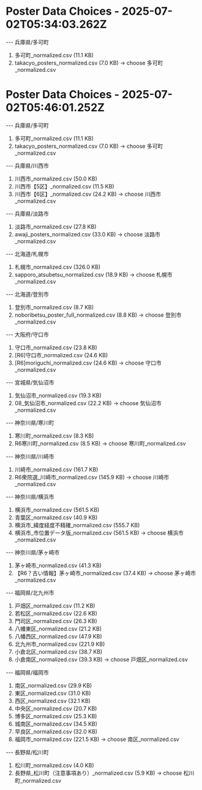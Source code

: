 
# Poster Data Choices - 2025-07-02T05:34:03.262Z

--- 兵庫県/多可町
1. 多可町_normalized.csv (11.1 KB)
2. takacyo_posters_normalized.csv (7.0 KB)
-> choose 多可町_normalized.csv

# Poster Data Choices - 2025-07-02T05:46:01.252Z

--- 兵庫県/多可町
1. 多可町_normalized.csv (11.1 KB)
2. takacyo_posters_normalized.csv (7.0 KB)
-> choose 多可町_normalized.csv

--- 兵庫県/川西市
1. 川西市_normalized.csv (50.0 KB)
2. 川西市【5区】_normalized.csv (11.5 KB)
3. 川西市【6区】_normalized.csv (24.2 KB)
-> choose 川西市_normalized.csv

--- 兵庫県/淡路市
1. 淡路市_normalized.csv (27.8 KB)
2. awaji_posters_normalized.csv (33.0 KB)
-> choose 淡路市_normalized.csv

--- 北海道/札幌市
1. 札幌市_normalized.csv (326.0 KB)
2. sapporo_atsubetsu_normalized.csv (18.9 KB)
-> choose 札幌市_normalized.csv

--- 北海道/登別市
1. 登別市_normalized.csv (8.7 KB)
2. noboribetsu_poster_full_normalized.csv (8.8 KB)
-> choose 登別市_normalized.csv

--- 大阪府/守口市
1. 守口市_normalized.csv (23.8 KB)
2. [R6]守口市_normalized.csv (24.6 KB)
3. [R6]moriguchi_normalized.csv (24.6 KB)
-> choose 守口市_normalized.csv

--- 宮城県/気仙沼市
1. 気仙沼市_normalized.csv (19.3 KB)
2. 08_気仙沼市_normalized.csv (22.2 KB)
-> choose 気仙沼市_normalized.csv

--- 神奈川県/寒川町
1. 寒川町_normalized.csv (8.3 KB)
2. R6寒川町_normalized.csv (8.5 KB)
-> choose 寒川町_normalized.csv

--- 神奈川県/川崎市
1. 川崎市_normalized.csv (161.7 KB)
2. R6衆院選_川崎市_normalized.csv (145.9 KB)
-> choose 川崎市_normalized.csv

--- 神奈川県/横浜市
1. 横浜市_normalized.csv (561.5 KB)
2. 青葉区_normalized.csv (40.9 KB)
3. 横浜市_緯度経度不精確_normalized.csv (555.7 KB)
4. 横浜市_市位置データ版_normalized.csv (561.5 KB)
-> choose 横浜市_normalized.csv

--- 神奈川県/茅ヶ崎市
1. 茅ヶ崎市_normalized.csv (41.3 KB)
2. 【R6？古い情報】茅ヶ崎市_normalized.csv (37.4 KB)
-> choose 茅ヶ崎市_normalized.csv

--- 福岡県/北九州市
1. 戸畑区_normalized.csv (11.2 KB)
2. 若松区_normalized.csv (22.6 KB)
3. 門司区_normalized.csv (26.3 KB)
4. 八幡東区_normalized.csv (21.2 KB)
5. 八幡西区_normalized.csv (47.9 KB)
6. 北九州市_normalized.csv (221.9 KB)
7. 小倉北区_normalized.csv (38.7 KB)
8. 小倉南区_normalized.csv (39.3 KB)
-> choose 戸畑区_normalized.csv

--- 福岡県/福岡市
1. 南区_normalized.csv (29.9 KB)
2. 東区_normalized.csv (31.0 KB)
3. 西区_normalized.csv (32.1 KB)
4. 中央区_normalized.csv (20.7 KB)
5. 博多区_normalized.csv (25.3 KB)
6. 城南区_normalized.csv (34.5 KB)
7. 早良区_normalized.csv (32.0 KB)
8. 福岡市_normalized.csv (221.5 KB)
-> choose 南区_normalized.csv

--- 長野県/松川町
1. 松川町_normalized.csv (4.0 KB)
2. 長野県_松川町（注意事項あり）_normalized.csv (5.9 KB)
-> choose 松川町_normalized.csv
